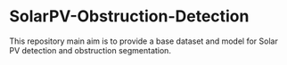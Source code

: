 # SolarPV-Obstruction-Detection
This repository main aim is to provide a base dataset and model for Solar PV detection and obstruction segmentation.
